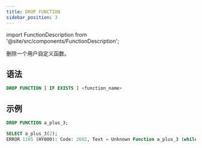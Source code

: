```yaml
---
title: DROP FUNCTION
sidebar_position: 3
---
```

import FunctionDescription from '@site/src/components/FunctionDescription';

<FunctionDescription description="引入或更新于：v1.2.116"/>

删除一个用户自定义函数。

## 语法

```sql
DROP FUNCTION [ IF EXISTS ] <function_name>
```

## 示例

```sql
DROP FUNCTION a_plus_3;

SELECT a_plus_3(2);
ERROR 1105 (HY000): Code: 2602, Text = Unknown Function a_plus_3 (while in analyze select projection).
```